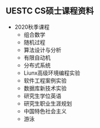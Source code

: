 ## UESTC CS硕士课程资料
* 2020秋季课程
  * 组合数学
  * 随机过程
  * 算法设计与分析
  * 有限自动机
  * 分布式系统
  * Liunx高级环境编程实验
  * 软件工程案例实验
  * 数据库新技术实验
  * 研究生学位英语
  * 研究生职业生涯规划
  * 中国特色社会主义
  * 游泳 